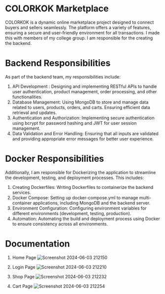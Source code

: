 # COLORKOK Marketplace
COLORKOK is a dynamic online marketplace project designed to connect buyers and sellers seamlessly. The platform offers a variety of features, ensuring a secure and user-friendly environment for all transactions. I made this with members of my college group. I am responsible for the creating the backend. 

# Backend Responsibilities
As part of the backend team, my responsibilities include:

1. API Development    : Designing and implementing RESTful APIs to handle user authentication, product management, order processing, and other functionalities.
2. Database Management: Using MongoDB to store and manage data related to users, products, orders, and carts. Ensuring efficient data retrieval and updates.
3. Authentication and Authorization: Implementing secure authentication using bcrypt for password hashing and JWT for user session management.
4. Data Validation and Error Handling: Ensuring that all inputs are validated and providing appropriate error messages for better user experience.

# Docker Responsibilities
Additionally, I am responsible for Dockerizing the application to streamline the development, testing, and deployment processes. This includes:
1. Creating Dockerfiles: Writing Dockerfiles to containerize the backend services.
2. Docker Compose: Setting up docker-compose.yml to manage multi-container applications, including MongoDB and the backend server.
3. Environment Configuration: Configuring environment variables for different environments (development, testing, production).
4. Automation: Automating the build and deployment process using Docker to ensure consistency across all environments.

# Documentation
1. Home Page
![Screenshot 2024-06-03 212150](https://github.com/farhannuzul11/marketplace_COLORKOK/assets/112792115/f08d3d95-1b31-45e0-9e8b-28e9a70ae61f)

2. Login Page
![Screenshot 2024-06-03 212210](https://github.com/farhannuzul11/marketplace_COLORKOK/assets/112792115/2f15cbf2-275c-4b50-b890-839a0acde233)

3. Shop Page
![Screenshot 2024-06-03 212232](https://github.com/farhannuzul11/marketplace_COLORKOK/assets/112792115/a98f1902-5a24-4059-9bf2-c0e6dbf74d70)

4. Cart Page
![Screenshot 2024-06-03 212254](https://github.com/farhannuzul11/marketplace_COLORKOK/assets/112792115/2e6b3ffd-3a84-4e82-81a6-274795d65d53)
